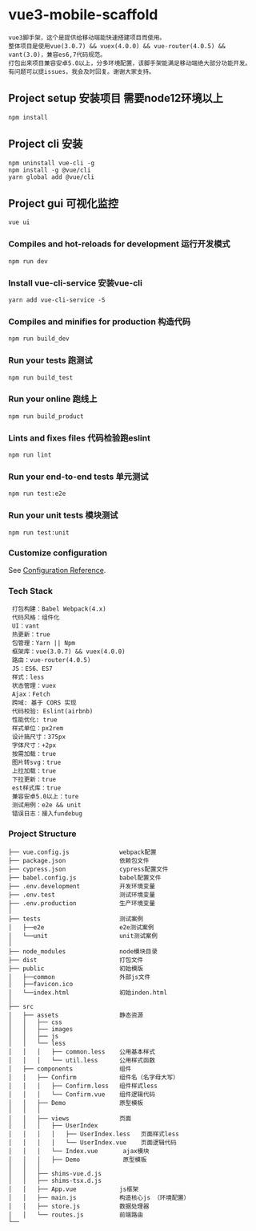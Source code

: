 # vue3-mobile-scaffold
```
vue3脚手架，这个是提供给移动端能快速搭建项目而使用。
整体项目是使用vue(3.0.7) && vuex(4.0.0) && vue-router(4.0.5) && vant(3.0)，兼容es6,7代码规范。
打包出来项目兼容安卓5.0以上，分多环境配置，该脚手架能满足移动端绝大部分功能开发。
有问题可以提issues，我会及时回复。谢谢大家支持。
```

## Project setup 安装项目 需要node12环境以上
```
npm install
```

## Project cli 安装
```
npm uninstall vue-cli -g
npm install -g @vue/cli  
yarn global add @vue/cli
```

## Project gui 可视化监控
```
vue ui
```

### Compiles and hot-reloads for development 运行开发模式
```
npm run dev
```

### Install vue-cli-service 安装vue-cli
```
yarn add vue-cli-service -S
```

### Compiles and minifies for production 构造代码
```
npm run build_dev
```

### Run your tests 跑测试
```
npm run build_test
```

### Run your online 跑线上
```
npm run build_product
```

### Lints and fixes files 代码检验跑eslint
```
npm run lint
```

### Run your end-to-end tests 单元测试
```
npm run test:e2e
```

### Run your unit tests 模块测试
```
npm run test:unit
```

### Customize configuration
See [Configuration Reference](https://cli.vuejs.org/config/).


### Tech Stack
```
 打包构建：Babel Webpack(4.x)
 代码风格：组件化
 UI：vant
 热更新：true
 包管理：Yarn || Npm
 框架库：vue(3.0.7) && vuex(4.0.0) 
 路由：vue-router(4.0.5)
 JS：ES6、ES7
 样式：less
 状态管理：vuex
 Ajax：Fetch
 跨域: 基于 CORS 实现
 代码校验: Eslint(airbnb)
 性能优化: true
 样式单位：px2rem
 设计搞尺寸：375px
 字体尺寸：+2px
 按需加载：true
 图片转svg：true
 上拉加载：true
 下拉更新：true
 est样式库：true
 兼容安卓5.0以上：ture
 测试用例：e2e && unit
 错误日志：接入fundebug
``` 
 
### Project Structure
```
├── vue.config.js              webpack配置
├── package.json               依赖包文件
├── cypress.json               cypress配置文件
├── babel.config.js            babel配置文件
├── .env.development           开发环境变量
├── .env.test                  测试环境变量
├── .env.production            生产环境变量
│
├── tests                      测试案例
│   ├──e2e                     e2e测试案例
│   └──unit                    unit测试案例
│
├── node_modules               node模块目录
├── dist                       打包文件
├── public                     初始模版
│   ├──common                  外部js文件
│   ├──favicon.ico
│   └──index.html              初始inden.html
│
├── src
│   ├── assets                 静态资源
│   │   ├── css              
│   │   ├── images  
│   │   ├── js   
│   │   └── less        
│   │   │   ├── common.less    公用基本样式
│   │   │   └── util.less      公用样式函数
│   ├── components             组件
│   │   ├── Confirm            组件名（名字母大写）
│   │   │   ├── Confirm.less   组件样式less
│   │   │   └── Confirm.vue    组件逻辑代码
│   │   ├── Demo               原型模板
│   │   │   
│   │   ├── views              页面
│   │   │   ├── UserIndex      
│   │   │   │   ├── UserIndex.less   页面样式less
│   │   │   │   └── UserIndex.vue    页面逻辑代码
│   │   │   └── Index.vue       ajax模块
│   │   │   ├── Demo            原型模板
│   │   │   
│   │   ├── shims-vue.d.js     
│   │   ├── shims-tsx.d.js     
│   │   ├── App.vue            js框架
│   │   ├── main.js            构造核心js （环境配置）
│   │   ├── store.js           数据处理器
│   │   └── routes.js          前端路由
└── 
```
